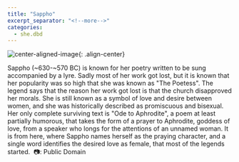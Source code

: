 ```yaml
---
title: "Sappho"
excerpt_separator: "<!--more-->"
categories:
  - she.dbd
---
```



![center-aligned-image](https://cdn.pixabay.com/photo/2020/10/26/16/56/man-5687861_1280.png){: .align-center}

Sappho (~630-~570 BC) is known for her poetry written to be sung accompanied by a lyre. Sadly most of her work got lost, but it is known that her popularity was so high that she was known as "The Poetess". The legend says that the reason her work got lost is that the church disapproved her morals. She is still known as a symbol of love and desire between women, and she was historically described as promiscuous and bisexual. Her only complete surviving text is "Ode to Aphrodite", a poem at least partially humorous, that takes the form of a prayer to Aphrodite, goddess of love, from a speaker who longs for the attentions of an unnamed woman. It is from here, where Sappho names herself as the praying character, and a single word identifies the desired love as female, that most of the legends started.⁠
⁠
📷: Public Domain⁠
